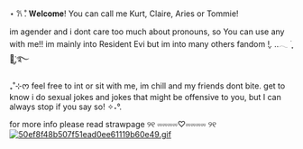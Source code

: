 ⋆ 𐙚 ̊. 𝐖𝐞𝐥𝐜𝐨𝐦𝐞! You can call me Kurt, Claire, Aries or Tommie!

im agender and i dont care too much about pronouns, so You can use any with me!! im mainly into Resident Evi but im into many others fandom !ִֶָ. ..𓂃 ࣪ ִֶָ🦋་༘࿐

₊˚⊹ᰔ feel free to int or sit with me, im chill and my friends dont bite. get to know i do sexual jokes and jokes that might be offensive to you, but I can always stop if you say so! ✧˖°.

for more info please read strawpage ୨୧ ⏔⏔⏔⏔♡⏔⏔⏔⏔ ୨୧
[![50ef8f48b507f51ead0ee61119b60e49.gif](https://i.postimg.cc/PfmBpqSx/50ef8f48b507f51ead0ee61119b60e49.gif)](https://postimg.cc/yW8f2744)
